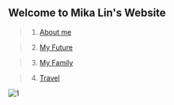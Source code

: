 ## Welcome to Mika Lin's Website


> 1. [About me](https://lin-mika.github.io/About-me/)      

> 2. [My Future](https://lin-mika.github.io/about-me/)

> 3. [My Family](https://lin-mika.github.io/about-me/)

> 4. [Travel](https://lin-mika.github.io/about-me/)

![1](https://user-images.githubusercontent.com/61289486/82166315-f4d96800-986c-11ea-99b6-ea22859506ae.jpg)

